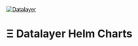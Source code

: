 [![Datalayer](https://assets.datalayer.tech/datalayer-25.svg)](https://datalayer.io)

# Ξ Datalayer Helm Charts
